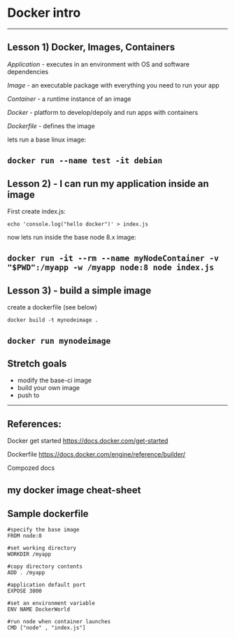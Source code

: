 # Docker intro
---
## Lesson 1) Docker, Images, Containers

*Application* - executes in an environment with OS and software dependencies

*Image* - an executable package with everything you need to run your app

*Container* - a runtime instance of an image

*Docker* - platform to develop/depoly and run apps with containers

*Dockerfile* - defines the image

lets run a base linux image:

`docker run --name test -it debian`
---
## Lesson 2) - I can run my application inside an image

First create index.js: 

`echo 'console.log("hello docker")' > index.js`

now lets run inside the base node 8.x image:

`docker run -it --rm --name myNodeContainer -v "$PWD":/myapp -w /myapp node:8 node index.js`
---
## Lesson 3) - build a simple image

create a dockerfile (see below)

`docker build -t mynodeimage .`

`docker run mynodeimage`
---

## Stretch goals
- modify the base-ci image
- build your own image
- push to 
---
## References:
Docker get started https://docs.docker.com/get-started

Dockerfile https://docs.docker.com/engine/reference/builder/

Compozed docs 

my docker image cheat-sheet
---
## Sample dockerfile
```
#specify the base image
FROM node:8

#set working directory
WORKDIR /myapp

#copy directory contents
ADD . /myapp

#application default port
EXPOSE 3000

#set an environment variable
ENV NAME DockerWorld

#run node when container launches
CMD ["node" , "index.js"]
```
